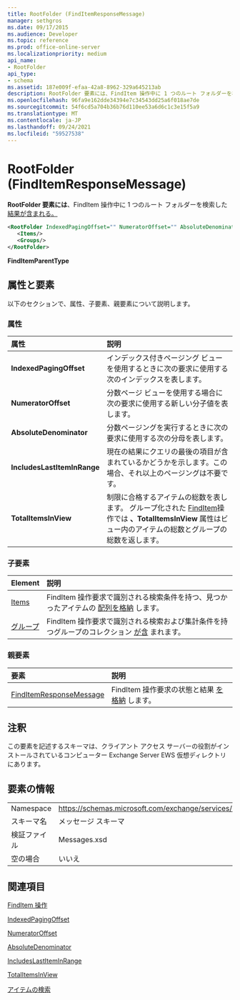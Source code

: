 ```yaml
---
title: RootFolder (FindItemResponseMessage)
manager: sethgros
ms.date: 09/17/2015
ms.audience: Developer
ms.topic: reference
ms.prod: office-online-server
ms.localizationpriority: medium
api_name:
- RootFolder
api_type:
- schema
ms.assetid: 187e009f-efaa-42a8-8962-329a645213ab
description: RootFolder 要素には、FindItem 操作中に 1 つのルート フォルダーを検索した結果が含まれる。
ms.openlocfilehash: 96fa9e162dde34394e7c34543dd25a6f018ae7de
ms.sourcegitcommit: 54f6cd5a704b36b76d110ee53a6d6c1c3e15f5a9
ms.translationtype: MT
ms.contentlocale: ja-JP
ms.lasthandoff: 09/24/2021
ms.locfileid: "59527538"
---
```

# <a name="rootfolder-finditemresponsemessage"></a>RootFolder (FindItemResponseMessage)

**RootFolder 要素には**、FindItem 操作中に 1 つのルート フォルダーを検索した [結果が含まれる。](finditem-operation.md)
  
```xml
<RootFolder IndexedPagingOffset="" NumeratorOffset="" AbsoluteDenominator="" IncludesLastItemInRange="" TotalItemsInView="">
   <Items/>
   <Groups/>
</RootFolder>
```

 **FindItemParentType**
## <a name="attributes-and-elements"></a>属性と要素

以下のセクションで、属性、子要素、親要素について説明します。
  
### <a name="attributes"></a>属性

|**属性**|**説明**|
|:-----|:-----|
|**IndexedPagingOffset** <br/> |インデックス付きページング ビューを使用するときに次の要求に使用する次のインデックスを表します。  <br/> |
|**NumeratorOffset** <br/> |分数ページ ビューを使用する場合に次の要求に使用する新しい分子値を表します。  <br/> |
|**AbsoluteDenominator** <br/> |分数ページングを実行するときに次の要求に使用する次の分母を表します。  <br/> |
|**IncludesLastItemInRange** <br/> |現在の結果にクエリの最後の項目が含まれているかどうかを示します。この場合、それ以上のページングは不要です。  <br/> |
|**TotalItemsInView** <br/> |制限に合格するアイテムの総数を表します。 グループ化された [FindItem](finditem-operation.md)操作では **、TotalItemsInView** 属性はビュー内のアイテムの総数とグループの総数を返します。  <br/> |
   
### <a name="child-elements"></a>子要素

|**Element**|**説明**|
|:-----|:-----|
|[Items](items.md) <br/> |FindItem 操作要求で識別される検索条件を持つ、見つかったアイテムの [配列を格納](finditem-operation.md) します。  <br/> |
|[グループ](groups.md) <br/> |FindItem 操作要求で識別される検索および集計条件を持つグループのコレクション [が含](finditem-operation.md) まれます。  <br/> |
   
### <a name="parent-elements"></a>親要素

|**要素**|**説明**|
|:-----|:-----|
|[FindItemResponseMessage](finditemresponsemessage.md) <br/> |FindItem 操作要求の状態と結果 [を格納](finditem-operation.md) します。  <br/> |
   
## <a name="remarks"></a>注釈

この要素を記述するスキーマは、クライアント アクセス サーバーの役割がインストールされているコンピューター Exchange Server EWS 仮想ディレクトリにあります。
  
## <a name="element-information"></a>要素の情報

|||
|:-----|:-----|
|Namespace  <br/> |https://schemas.microsoft.com/exchange/services/2006/messages  <br/> |
|スキーマ名  <br/> |メッセージ スキーマ  <br/> |
|検証ファイル  <br/> |Messages.xsd  <br/> |
|空の場合  <br/> |いいえ  <br/> |
   
## <a name="see-also"></a>関連項目



[FindItem 操作](finditem-operation.md)
  
[IndexedPagingOffset](https://msdn.microsoft.com/library/ExchangeWebServices.FindItemParentType.IndexedPagingOffset.aspx)
  
[NumeratorOffset](https://msdn.microsoft.com/library/ExchangeWebServices.FindItemParentType.NumeratorOffset.aspx)
  
[AbsoluteDenominator](https://msdn.microsoft.com/library/ExchangeWebServices.FindItemParentType.AbsoluteDenominator.aspx)
  
[IncludesLastItemInRange](https://msdn.microsoft.com/library/ExchangeWebServices.FindItemParentType.IncludesLastItemInRange.aspx)
  
[TotalItemsInView](https://msdn.microsoft.com/library/ExchangeWebServices.FindItemParentType.TotalItemsInView.aspx)


[アイテムの検索](https://msdn.microsoft.com/library/63af1f9c-464b-4fca-9ae3-3d60f24ca93c%28Office.15%29.aspx)

